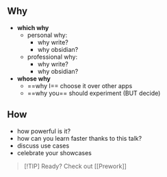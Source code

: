 ## Why

- **which why**
	- personal why:
	    - why write?
	    - why obsidian?
	- professional why:
	    - why write?
	    - why obsidian?
- **whose why**
	- ==why I== choose it over other apps
	- ==why you== should experiment (BUT decide)

## How

- how powerful is it?
- how can you learn faster thanks to this talk?
- discuss use cases
- celebrate your showcases


> [!TIP] Ready? Check out [[Prework]]
> 
